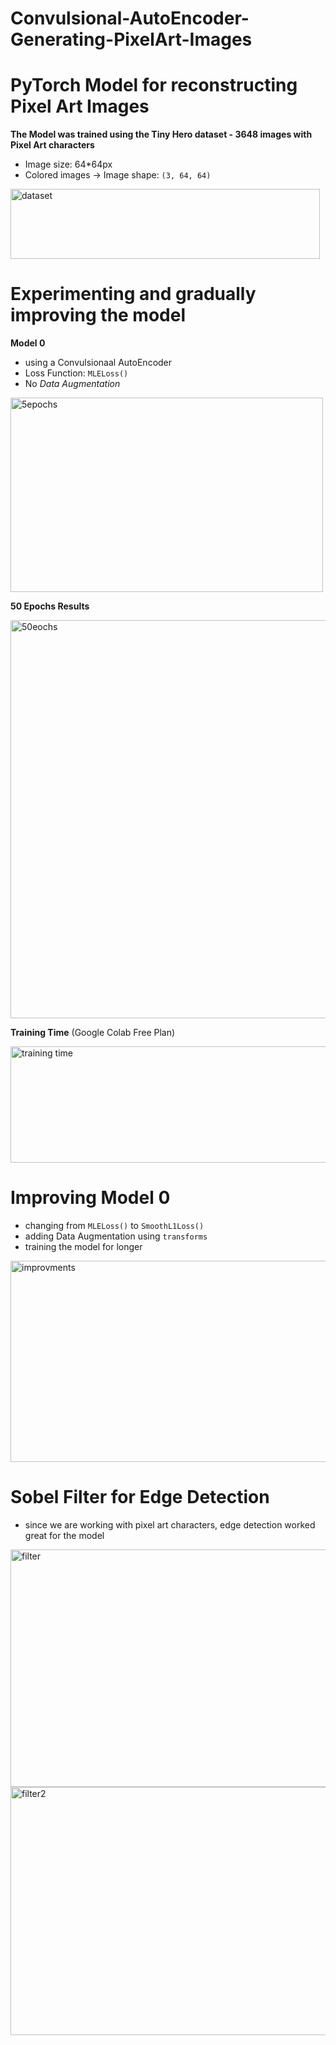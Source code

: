 # Convulsional-AutoEncoder-Generating-PixelArt-Images

# PyTorch Model for reconstructing Pixel Art Images

**The Model was trained using the Tiny Hero dataset - 3648 images with Pixel Art characters**
 * Image size: 64*64px
 * Colored images -> Image shape: `(3, 64, 64)`


<img width="495" height="112" alt="dataset" src="https://github.com/user-attachments/assets/8b067376-8af3-4f2f-a519-a3d985ca0fcd" />


# Experimenting and gradually improving the model

**Model 0**
 * using a Convulsionaal AutoEncoder
 * Loss Function: `MLELoss()`
 * No *Data Augmentation*


<img width="500" height="311" alt="5epochs" src="https://github.com/user-attachments/assets/f09a5a85-87d8-43ee-8128-496b92b42964" />


**50 Epochs Results**

<img width="515" height="637" alt="50eochs" src="https://github.com/user-attachments/assets/f924cf26-248d-4f84-9fea-08720a517ddc" />

**Training Time** (Google Colab Free Plan)

<img width="645" height="186" alt="training time" src="https://github.com/user-attachments/assets/14cfc8ba-3f52-4cec-b809-b5fc463c18ce" />


# **Improving Model 0**
 * changing from `MLELoss()` to `SmoothL1Loss()`
 * adding Data Augmentation using `transforms`
 * training the model for longer


<img width="635" height="322" alt="improvments" src="https://github.com/user-attachments/assets/1b403a3e-0ff0-4c02-a50c-19af2e1c87fe" />


# **Sobel Filter for Edge Detection**
 * since we are working with pixel art characters, edge detection worked great for the model


<img width="656" height="380" alt="filter" src="https://github.com/user-attachments/assets/38fec69d-9584-45bd-ae36-19d5ea883128" />
<img width="653" height="397" alt="filter2" src="https://github.com/user-attachments/assets/15e61230-6a0a-4968-b7cf-bb4b0157d459" />




